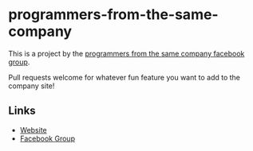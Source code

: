 # programmers-from-the-same-company

This is a project by the [programmers from the same company facebook group](https://www.facebook.com/groups/companyfbgroup).

Pull requests welcome for whatever fun feature you want to add to the company site!

## Links

- [Website](https://ted-marozzi.github.io/programmers-from-the-same-company/)
- [Facebook Group](https://www.facebook.com/groups/companyfbgroup)
